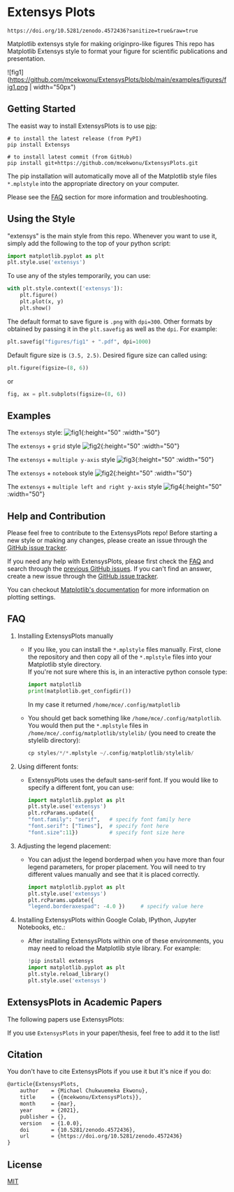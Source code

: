# Extensys Plots

`https://doi.org/10.5281/zenodo.4572436?sanitize=true&raw=true`

Matplotlib extensys style for making originpro-like figures
This repo has Matplotlib Extensys style to format your figure for scientific publications and presentation.

![fig1](https://github.com/mcekwonu/ExtensysPlots/blob/main/examples/figures/fig1.png | width="50px")

## Getting Started
The easist way to install ExtensysPlots is to use [pip](https://pip.pypa.io/en/stable/): 
```
# to install the latest release (from PyPI) 
pip install Extensys

# to install latest commit (from GitHub)
pip install git+https://github.com/mcekwonu/ExtensysPlots.git
```

The pip installation will automatically move all of the Matplotlib style files ```*.mplstyle``` into the appropriate directory on your computer.

Please see the [FAQ](https://github.com/mcekwonu/ExtensysPlots#faq) section for more information and troubleshooting.

## Using the Style

"extensys" is the main style from this repo. Whenever you want to use it, simply add the following to the top of your python script:

```python
import matplotlib.pyplot as plt
plt.style.use('extensys')
```
To use any of the styles temporarily, you can use:

```python
with plt.style.context(['extensys']):
    plt.figure()
    plt.plot(x, y)
    plt.show()
```

The default format to save figure is ```.png``` with ```dpi=300```. Other formats by obtained by passing it in the ```plt.savefig``` as well as the ```dpi```. For example:

```python
plt.savefig("figures/fig1" + ".pdf", dpi=1000)
```

Default figure size is ```(3.5, 2.5)```. Desired figure size can called using:

```python
plt.figure(figsize=(8, 6))
```
or
```python
fig, ax = plt.subplots(figsize=(8, 6))
```

## Examples

The ```extensys``` style:
![fig1](https://github.com/mcekwonu/ExtensysPlots/blob/main/examples/figures/fig1.png){:height="50" :width="50"}

The ```extensys``` + ```grid``` style
![fig2](https://github.com/mcekwonu/ExtensysPlots/blob/main/examples/figures/fig2.png){:height="50" :width="50"}

The ```extensys``` + ```multiple y-axis``` style
![fig3](https://github.com/mcekwonu/ExtensysPlots/blob/main/examples/figures/fig3.png){:height="50" :width="50"}

The ```extensys``` + ```notebook``` style
![fig2](https://github.com/mcekwonu/ExtensysPlots/blob/main/examples/figures/fig4.png){:height="50" :width="50"}

The ```extensys``` + ```multiple left and right y-axis``` style
![fig4](https://github.com/mcekwonu/ExtensysPlots/blob/main/examples/figures/fig5.png){:height="50" :width="50"}

## Help and Contribution

Please feel free to contribute to the ExtensysPlots repo! Before starting a new style or making any changes, please create an issue through the [GitHub issue tracker](https://github.com/mcekwonu/ExtensysPlots/issues). 

If you need any help with ExtensysPlots, please first check the [FAQ](https://github.com/mcekwonu/ExtensysPlots#faq) and search through the [previous GitHub issues](https://github.com/mcekwonu/ExtensysPlots/issues). If you can't find an answer, create a new issue through the [GitHub issue tracker](https://github.com/mcekwonu/ExtensysPlots/issues).

You can checkout [Matplotlib's documentation](https://matplotlib.org) for more information on plotting settings.

## FAQ

1. Installing ExtensysPlots manually

    * If you like, you can install the ```*.mplstyle``` files manually. First, clone the repository and then copy all of the ```*.mplstyle``` files into your Matplotlib style directory.  
    If you're not sure where this is, in an interactive python console type:

        ```python
        import matplotlib
        print(matplotlib.get_configdir())
        ```
        
        In my case it returned ```/home/mce/.config/matplotlib```
    
    * You should get back something like ```/home/mce/.config/matplotlib```. You would then put the ```*.mplstyle``` files in ```/home/mce/.config/matplotlib/stylelib/``` (you need to create the stylelib directory):

        ```python 
        cp styles/*/*.mplstyle ~/.config/matplotlib/stylelib/
        ```

2. Using different fonts:

    * ExtensysPlots uses the default sans-serif font. If you would like to specify a different font, you can use:
    
        ```python
        import matplotlib.pyplot as plt
        plt.style.use('extensys')
        plt.rcParams.update({
        "font.family": "serif",   # specify font family here
        "font.serif": ["Times"],  # specify font here
        "font.size":11})          # specify font size here
        ```
        
3. Adjusting the legend placement:

    * You can adjust the legend borderpad when you have more than four legend parameters, for proper placement. You will need to try different values manually and see that it is placed correctly.
        ```python
        import matplotlib.pyplot as plt
        plt.style.use('extensys')
        plt.rcParams.update({
        "legend.borderaxespad": -4.0 })     # specify value here
        ```
        
4. Installing ExtensysPlots within Google Colab, IPython, Jupyter Notebooks, etc.:
    
    * After installing ExtensysPlots within one of these environments, you may need to reload the Matplotlib style library. For example:
    
        ```python
        !pip install extensys
        import matplotlib.pyplot as plt
        plt.style.reload_library()
        plt.style.use('extensys')
        ```

## ExtensysPlots in Academic Papers

The following papers use ExtensysPlots:

If you use ```ExtensysPlots``` in your paper/thesis, feel free to add it to the list!

## Citation

You don't have to cite ExtensysPlots if you use it but it's nice if you do:

```latex
@article{ExtensysPlots,
    author    = {Michael Chukwuemeka Ekwonu},
    title     = {{mcekwonu/ExtensysPlots}},
    month     = {mar},
    year      = {2021},
    publisher = {},
    version   = {1.0.0},
    doi       = {10.5281/zenodo.4572436},
    url       = {https://doi.org/10.5281/zenodo.4572436}
}
```

## License

[MIT](https://choosealicense.com/licenses/mit/)
